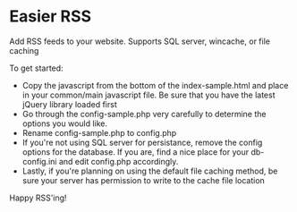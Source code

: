 # Easier RSS

Add RSS feeds to your website. Supports SQL server, wincache, or file caching

To get started:

* Copy the javascript from the bottom of the index-sample.html and place in your common/main javascript file. Be sure that you have the latest jQuery library loaded first
* Go through the config-sample.php very carefully to determine the options you would like. 
* Rename config-sample.php to config.php
* If you're not using SQL server for persistance, remove the config options for the database. If you are, find a nice place for your db-config.ini and edit config.php accordingly.
* Lastly, if you're planning on using the default file caching method, be sure your server has permission to write to the cache file location

Happy RSS'ing!